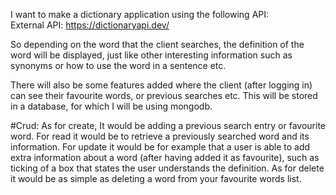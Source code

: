 I want to make a dictionary application using the following API:	
External API: https://dictionaryapi.dev/

So depending on the word that the client searches, the definition of the word will be displayed, just like other interesting information such as synonyms or how to use the word in a sentence etc.

There will also be some features added where the client (after logging in) can see their favourite words, or previous searches etc. This will be stored in a database, for which I will be using mongodb.


#Crud:
As for create, It would be adding a previous search entry or favourite word.
For read it would be to retrieve a previously searched word and its information.
For update it would be for example that a user is able to add extra information about a word (after having added it as favourite), such as ticking of a box that states the user understands the definition.
As for delete it would be as simple as deleting a word from your favourite words list.